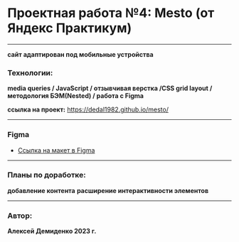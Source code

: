# Проектная работа №4: Mesto (от Яндекс Практикум)
---

**сайт адаптирован под мобильные устройства**
 ### Технологии:
**media queries / JavaScript / отзывчивая верстка /CSS grid layout / методология БЭМ(Nested) / работа с Figma**

**ссылка на проект:** https://dedal1982.github.io/mesto/

---

### Figma
* [Ссылка на макет в Figma](https://www.figma.com/file/2cn9N9jSkmxD84oJik7xL7/JavaScript.-Sprint-4?node-id=0%3A1)
---
### Планы по доработке:
**добавление контента**
**расширение интерактивности элементов**

---

### Автор:
**Алексей Демиденко 2023 г.**
